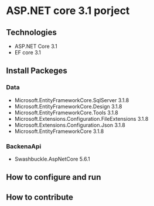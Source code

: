 # ASP.NET core 3.1 porject
## Technologies
- ASP.NET Core 3.1
- EF core 3.1
## Install Packeges
### Data
- Microsoft.EntityFrameworkCore.SqlServer 3.1.8
- Microsoft.EntityFrameworkCore.Design 3.1.8
- Microsoft.EntityFrameworkCore.Tools 3.1.8
- Microsoft.Extensions.Configuration.FileExtensions 3.1.8
- Microsoft.Extensions.Configuration.Json 3.1.8
- Microsoft.EntityFrameworkCore 3.1.8
### BackenaApi
- Swashbuckle.AspNetCore 5.6.1
## How to configure and run
## How to contribute